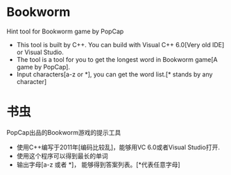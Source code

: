 # Bookworm
Hint tool for Bookworm game by PopCap
- This tool is built by C++.  You can build with Visual C++ 6.0[Very old IDE] or Visual Studio.
- The tool is a tool for you to get the longest word in Bookworm game[A game by PopCap].
- Input characters[a-z or \*], you can get the word list.[\* stands by any character]
# 书虫
PopCap出品的Bookworm游戏的提示工具
- 使用C++编写于2011年[编码比较乱]，能够用VC 6.0或者Visual Studio打开.
- 使用这个程序可以得到最长的单词
- 输出字母[a-z 或者 \*]， 能够得到答案列表。[*代表任意字母] 
